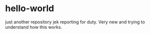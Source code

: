 # hello-world
just another repository
jek reporting for duty. Very new and trying to understand how this works.
